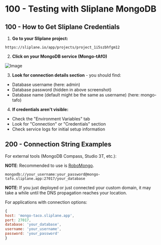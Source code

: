 # 100 - Testing with Sliplane MongoDB

## 100 - How to Get Sliplane Credentials

1. **Go to your Sliplane project:**
 ```
 https://sliplane.io/app/projects/project_1i5szbhfgm12
 ```

2. **Click on your MongoDB service (Mongo-tAfO)**

![Image](https://github.com/user-attachments/assets/67a11add-aca2-4448-a145-ad1195c47ff8)

3. **Look for connection details section** - you should find:
 - Database username (here: admin)
 - Database password (hidden in above screenshot)
 - Database name (default might be the same as username) (here: mongo-tafo)

4. **If credentials aren't visible:**
 - Check the "Environment Variables" tab
 - Look for "Connection" or "Credentials" section
 - Check service logs for initial setup information

## 200 - Connection String Examples

For external tools (MongoDB Compass, Studio 3T, etc.):

**NOTE**: Recommended to use is [RoboMongo](https://robomongo.org/).

```
mongodb://your_username:your_password@mongo-tafo.sliplane.app:27017/your_database
```

**NOTE**: If you just deployed or just connected your custom domain, it may take a while until the DNS propagation reaches your location.

For applications with connection options:
```javascript
{
host: 'mongo-taco.sliplane.app',
port: 27017,
database: 'your_database',
username: 'your_username',
password: 'your_password'
}
